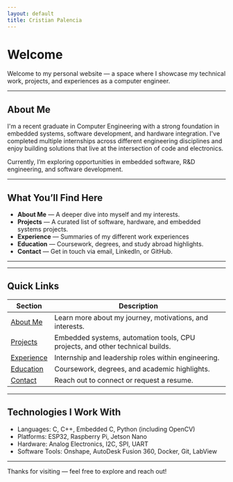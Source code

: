 ```yaml
---
layout: default
title: Cristian Palencia
---
```


# Welcome

Welcome to my personal website — a space where I showcase my technical work, projects, and experiences as a computer engineer.

---

## About Me

I'm a recent graduate in Computer Engineering with a strong foundation in embedded systems, software development, and hardware integration. I've completed multiple internships across different engineering disciplines and enjoy building solutions that live at the intersection of code and electronics.

Currently, I’m exploring opportunities in embedded software, R&D engineering, and software development.

---

## What You’ll Find Here

- **About Me** — A deeper dive into myself and my interests.
- **Projects** — A curated list of software, hardware, and embedded systems projects.
- **Experience** — Summaries of my different work experiences
- **Education** — Coursework, degrees, and study abroad highlights.
- **Contact** — Get in touch via email, LinkedIn, or GitHub.

---

---

## Quick Links

| Section              | Description                                                            |
|----------------------|------------------------------------------------------------------------|
| [About Me](./about)     | Learn more about my journey, motivations, and interests.              |
| [Projects](./projects)   | Embedded systems, automation tools, CPU projects, and other technical builds.        |
| [Experience](./experience) | Internship and leadership roles within engineering.           |
| [Education](./education)   | Coursework, degrees, and academic highlights.                         |
| [Contact](./contact)     | Reach out to connect or request a resume.                            |

---

## Technologies I Work With

- Languages: C, C++, Embedded C, Python (including OpenCV)
- Platforms: ESP32, Raspberry Pi, Jetson Nano
- Hardware: Analog Electronics, I2C, SPI, UART
- Software Tools: Onshape, AutoDesk Fusion 360, Docker, Git, LabView 

---

Thanks for visiting — feel free to explore and reach out!

